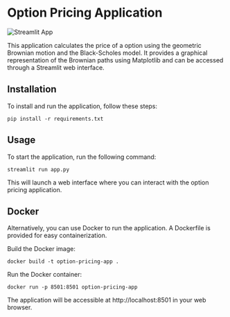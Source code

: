 # Option Pricing Application

![Streamlit App](https://static.streamlit.io/badges/streamlit_badge_black_white.svg)


This application calculates the price of a option using the geometric Brownian motion and the Black-Scholes model. It provides a graphical representation of the Brownian paths using Matplotlib and can be accessed through a Streamlit web interface.

## Installation
To install and run the application, follow these steps:
 
 ```
 pip install -r requirements.txt
```

## Usage
To start the application, run the following command:

```
streamlit run app.py
```

This will launch a web interface where you can interact with the option pricing application.


## Docker
Alternatively, you can use Docker to run the application. A Dockerfile is provided for easy containerization.

Build the Docker image:
```
docker build -t option-pricing-app .
```
Run the Docker container:
```
docker run -p 8501:8501 option-pricing-app
```

The application will be accessible at http://localhost:8501 in your web browser.

